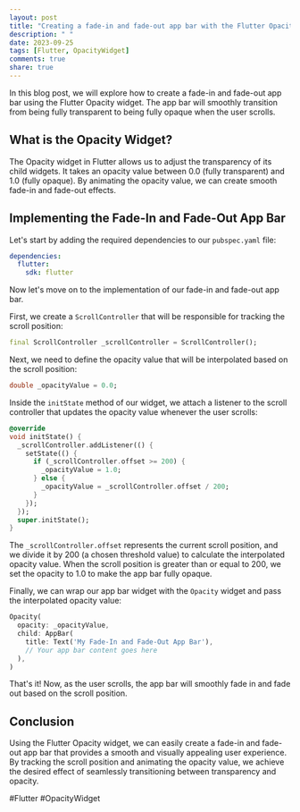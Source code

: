 ```yaml
---
layout: post
title: "Creating a fade-in and fade-out app bar with the Flutter Opacity widget"
description: " "
date: 2023-09-25
tags: [Flutter, OpacityWidget]
comments: true
share: true
---
```


In this blog post, we will explore how to create a fade-in and fade-out app bar using the Flutter Opacity widget. The app bar will smoothly transition from being fully transparent to being fully opaque when the user scrolls.

## What is the Opacity Widget?

The Opacity widget in Flutter allows us to adjust the transparency of its child widgets. It takes an opacity value between 0.0 (fully transparent) and 1.0 (fully opaque). By animating the opacity value, we can create smooth fade-in and fade-out effects.

## Implementing the Fade-In and Fade-Out App Bar

Let's start by adding the required dependencies to our `pubspec.yaml` file:

```yaml
dependencies:
  flutter:
    sdk: flutter
```

Now let's move on to the implementation of our fade-in and fade-out app bar.

First, we create a `ScrollController` that will be responsible for tracking the scroll position:

```dart
final ScrollController _scrollController = ScrollController();
```

Next, we need to define the opacity value that will be interpolated based on the scroll position:

```dart
double _opacityValue = 0.0;
```

Inside the `initState` method of our widget, we attach a listener to the scroll controller that updates the opacity value whenever the user scrolls:

```dart
@override
void initState() {
  _scrollController.addListener(() {
    setState(() {
      if (_scrollController.offset >= 200) {
        _opacityValue = 1.0;
      } else {
        _opacityValue = _scrollController.offset / 200;
      }
    });
  });
  super.initState();
}
```

The `_scrollController.offset` represents the current scroll position, and we divide it by 200 (a chosen threshold value) to calculate the interpolated opacity value. When the scroll position is greater than or equal to 200, we set the opacity to 1.0 to make the app bar fully opaque.

Finally, we can wrap our app bar widget with the `Opacity` widget and pass the interpolated opacity value:

```dart
Opacity(
  opacity: _opacityValue,
  child: AppBar(
    title: Text('My Fade-In and Fade-Out App Bar'),
    // Your app bar content goes here
  ),
)
```

That's it! Now, as the user scrolls, the app bar will smoothly fade in and fade out based on the scroll position.

## Conclusion

Using the Flutter Opacity widget, we can easily create a fade-in and fade-out app bar that provides a smooth and visually appealing user experience. By tracking the scroll position and animating the opacity value, we achieve the desired effect of seamlessly transitioning between transparency and opacity.

#Flutter #OpacityWidget